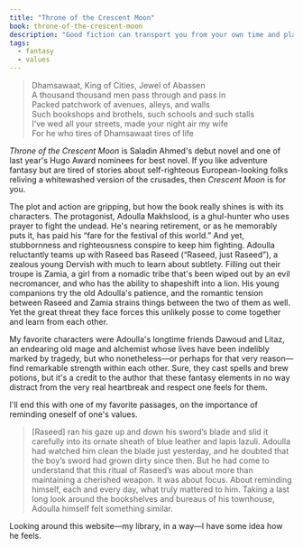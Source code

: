 ```yaml
---
title: "Throne of the Crescent Moon"
book: throne-of-the-crescent-moon
description: "Good fiction can transport you from your own time and place; better fiction can dislodge you from your own culture, as well."
tags:
  - fantasy
  - values
---
```


> Dhamsawaat, King of Cities, Jewel of Abassen  
> A thousand thousand men pass through and pass in  
> Packed patchwork of avenues, alleys, and walls  
> Such bookshops and brothels, such schools and such stalls  
> I’ve wed all your streets, made your night air my wife  
> For he who tires of Dhamsawaat tires of life

*Throne of the Crescent Moon* is Saladin Ahmed's debut novel and one of last year's Hugo Award nominees for best novel. If you like adventure fantasy but are tired of stories about self-righteous European-looking folks reliving a whitewashed version of the crusades, then *Crescent Moon* is for you. 

The plot and action are gripping, but how the book really shines is with its characters. The protagonist, Adoulla Makhslood, is a ghul-hunter who uses prayer to fight the undead. He's nearing retirement, or as he memorably puts it, has paid his “fare for the festival of this world.” And yet, stubbornness and righteousness conspire to keep him fighting. Adoulla reluctantly teams up with Raseed bas Raseed (“Raseed, just Raseed”), a zealous young Dervish with much to learn about subtlety. Filling out their troupe is Zamia, a girl from a nomadic tribe that's been wiped out by an evil necromancer, and who has the ability to shapeshift into a lion. His young companions try the old Adoulla's patience, and the romantic tension between Raseed and Zamia strains things between the two of them as well. Yet the great threat they face forces this unlikely posse to come together and learn from each other.

My favorite characters were Adoulla's longtime friends Dawoud and Litaz, an endearing old mage and alchemist whose lives have been  indelibly marked by tragedy, but who nonetheless—or perhaps for that very reason—find remarkable strength within each other. Sure, they cast spells and brew potions, but it's a credit to the author that these fantasy elements in no way distract from the very real heartbreak and respect one feels for them.

I'll end this with one of my favorite passages, on the importance of reminding oneself of one's values.

> [Raseed] ran his gaze up and down his sword’s blade and slid it carefully into its ornate sheath of blue leather and lapis lazuli. Adoulla had watched him clean the blade just yesterday, and he doubted that the boy’s sword had grown dirty since then. But he had come to understand that this ritual of Raseed’s was about more than maintaining a cherished weapon. It was about focus. About reminding himself, each and every day, what truly mattered to him. Taking a last long look around the bookshelves and bureaus of his townhouse, Adoulla himself felt something similar.

Looking around this website—my library, in a way—I have some idea how he feels.
